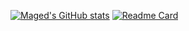 [![Maged's GitHub stats](https://github-readme-stats.vercel.app/api?username=magedhelmy1&show_icons=true&theme=radical)](https://github.com/magedhelmy1/repo)
[![Readme Card](https://github-readme-stats.vercel.app/api/pin/?username=magedhelmy1&repo=github-readme-stats)](https://github.com/anuraghazra/github-readme-stats)
